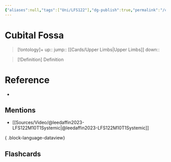 ```yaml
---
{"aliases":null,"tags":["Uni/LFS122"],"dg-publish":true,"permalink":"/cards/cubital-fossa/","dgPassFrontmatter":true}
---
```


# Cubital Fossa

> [!ontology]+
> up:: 
> jump:: [[Cards/Upper Limbs\|Upper Limbs]]
> down:: 

> [!Definition] Definition

# Reference

- 

## Mentions

- [[Sources/Video/@leedaffin2023-LFS122M10T1Systemic\|@leedaffin2023-LFS122M10T1Systemic]]

{ .block-language-dataview}

## Flashcards
